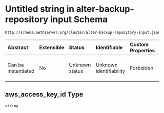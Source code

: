 # Untitled string in alter-backup-repository input Schema

```txt
http://schema.nethserver.org/cluster/alter-backup-repository-input.json#/$defs/s3_parameters/properties/aws_access_key_id
```



| Abstract            | Extensible | Status         | Identifiable            | Custom Properties | Additional Properties | Access Restrictions | Defined In                                                                                                |
| :------------------ | :--------- | :------------- | :---------------------- | :---------------- | :-------------------- | :------------------ | :-------------------------------------------------------------------------------------------------------- |
| Can be instantiated | No         | Unknown status | Unknown identifiability | Forbidden         | Allowed               | none                | [alter-backup-repository-input.json\*](cluster/alter-backup-repository-input.json "open original schema") |

## aws\_access\_key\_id Type

`string`
